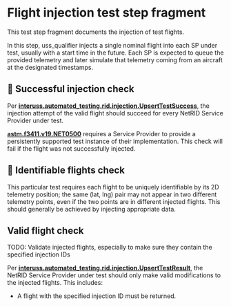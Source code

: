 # Flight injection test step fragment

This test step fragment documents the injection of test flights.

In this step, uss_qualifier injects a single nominal flight into each SP under test, usually with a start time in the future.  Each SP is expected to queue the provided telemetry and later simulate that telemetry coming from an aircraft at the designated timestamps.

## 🛑 Successful injection check

Per **[interuss.automated_testing.rid.injection.UpsertTestSuccess](../../../../../requirements/interuss/automated_testing/rid/injection.md)**, the injection attempt of the valid flight should succeed for every NetRID Service Provider under test.

**[astm.f3411.v19.NET0500](../../../../../requirements/astm/f3411/v19.md)** requires a Service Provider to provide a persistently supported test instance of their implementation.
This check will fail if the flight was not successfully injected.

## 🛑 Identifiable flights check

This particular test requires each flight to be uniquely identifiable by its 2D telemetry position; the same (lat, lng) pair may not appear in two different telemetry points, even if the two points are in different injected flights.  This should generally be achieved by injecting appropriate data.

## Valid flight check

TODO: Validate injected flights, especially to make sure they contain the specified injection IDs

Per **[interuss.automated_testing.rid.injection.UpsertTestResult](../../../../../requirements/interuss/automated_testing/rid/injection.md)**, the NetRID Service Provider under test should only make valid modifications to the injected flights.  This includes:
* A flight with the specified injection ID must be returned.
